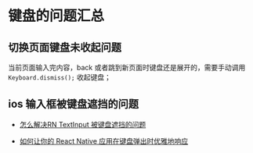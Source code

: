 # 键盘的问题汇总

## 切换页面键盘未收起问题

当前页面输入完内容，back 或者跳到新页面时键盘还是展开的，需要手动调用 `Keyboard.dismiss();` 收起键盘；

## ios 输入框被键盘遮挡的问题

* [怎么解决RN TextInput 被键盘遮挡的问题](https://github.com/dwqs/blog/issues/39)

* [如何让你的 React Native 应用在键盘弹出时优雅地响应](https://github.com/rccoder/blog/issues/25)